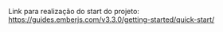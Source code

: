 Link para realização do start do projeto:
https://guides.emberjs.com/v3.3.0/getting-started/quick-start/